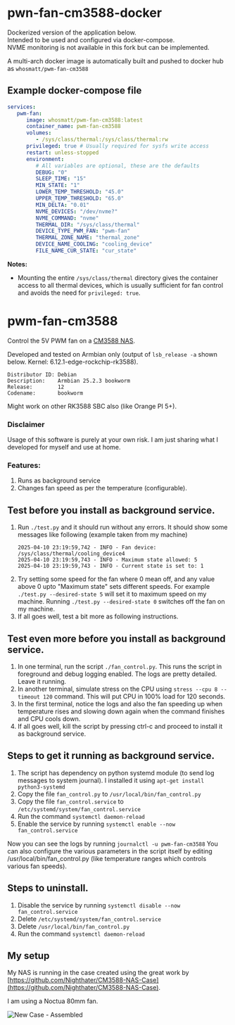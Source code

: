 # pwn-fan-cm3588-docker
Dockerized version of the application below.  
Intended to be used and configured via docker-compose.  
NVME monitoring is not available in this fork but can be implemented.  

A multi-arch docker image is automatically built and pushed to docker hub as `whosmatt/pwm-fan-cm3588`

## Example docker-compose file

```yaml
services:
   pwm-fan:
      image: whosmatt/pwm-fan-cm3588:latest
      container_name: pwm-fan-cm3588
      volumes:
         - /sys/class/thermal:/sys/class/thermal:rw
      privileged: true # Usually required for sysfs write access
      restart: unless-stopped
      environment:
         # All variables are optional, these are the defaults
         DEBUG: "0"
         SLEEP_TIME: "15"
         MIN_STATE: "1"
         LOWER_TEMP_THRESHOLD: "45.0"
         UPPER_TEMP_THRESHOLD: "65.0"
         MIN_DELTA: "0.01"
         NVME_DEVICES: "/dev/nvme?"
         NVME_COMMAND: "nvme"
         THERMAL_DIR: "/sys/class/thermal"
         DEVICE_TYPE_PWM_FAN: "pwm-fan"
         THERMAL_ZONE_NAME: "thermal_zone"
         DEVICE_NAME_COOLING: "cooling_device"
         FILE_NAME_CUR_STATE: "cur_state"
```

**Notes:**
- Mounting the entire `/sys/class/thermal` directory gives the container access to all thermal devices, which is usually sufficient for fan control and avoids the need for `privileged: true`.


# pwm-fan-cm3588
Control the 5V PWM fan on a [CM3588 NAS](https://www.friendlyelec.com/index.php?route=product/product&path=60&product_id=299).

Developed and tested on Armbian only (output of ```lsb_release -a``` shown below. Kernel: 6.12.1-edge-rockchip-rk3588).
```
Distributor ID: Debian
Description:    Armbian 25.2.3 bookworm
Release:        12
Codename:       bookworm
```



Might work on other RK3588 SBC also (like Orange PI 5+).

### Disclaimer
Usage of this software is purely at your own risk. I am just sharing what I developed for myself and use at home.

### Features:
1. Runs as background service
2. Changes fan speed as per the temperature (configurable).

## Test before you install as background service.
1. Run `./test.py` and it should run without any errors. It should show some messages like following (example taken from my machine)
   ```
   2025-04-10 23:19:59,742 - INFO - Fan device: /sys/class/thermal/cooling_device4
   2025-04-10 23:19:59,743 - INFO - Maximum state allowed: 5
   2025-04-10 23:19:59,743 - INFO - Current state is set to: 1
   ```
2. Try setting some speed for the fan where 0 mean off, and any value above 0 upto "Maximum state" sets different speeds.
   For example `./test.py --desired-state 5` will set it to maximum speed on my machine. Running `./test.py --desired-state 0` switches off the fan on my machine.
3. If all goes well, test a bit more as following instructions.

## Test even more before you install as background service.
1. In one terminal, run the script `./fan_control.py`. This runs the script in foreground and debug logging enabled. The logs are pretty detailed. Leave it running.
2. In another terminal, simulate stress on the CPU using `stress --cpu 8 --timeout 120` command. This will put CPU in 100% load for 120 seconds.
3. In the first terminal, notice the logs and also the fan speeding up when temperature rises and slowing down again when the command finishes and CPU cools down.
4. If all goes well, kill the script by pressing ctrl-c and proceed to install it as background service.

## Steps to get it running as background service.
1. The script has dependency on python systemd module (to send log messages to system journal). I installed it using `apt-get install python3-systemd`
2. Copy the file `fan_control.py` to `/usr/local/bin/fan_control.py`
3. Copy the file `fan_control.service` to `/etc/systemd/system/fan_control.service`
4. Run the command `systemctl daemon-reload`
5. Enable the service by running `systemctl enable --now fan_control.service`

Now you can see the logs by running `journalctl -u pwm-fan-cm3588`
You can also configure the various parameters in the script itself by editing /usr/local/bin/fan_control.py (like temperature ranges which controls various fan speeds).

## Steps to uninstall.
1.  Disable the service by running `systemctl disable --now fan_control.service`
2.  Delete `/etc/systemd/system/fan_control.service`
3.  Delete `/usr/local/bin/fan_control.py`
4.  Run the command `systemctl daemon-reload`

## My setup
My NAS is running in the case created using the great work by [https://github.com/Nighthater/CM3588-NAS-Case](https://github.com/Nighthater/CM3588-NAS-Case).

I am using a Noctua 80mm fan.

![New Case - Assembled](https://github.com/user-attachments/assets/ff35cb40-59f0-4c74-8cb2-99f19f7d2271)
